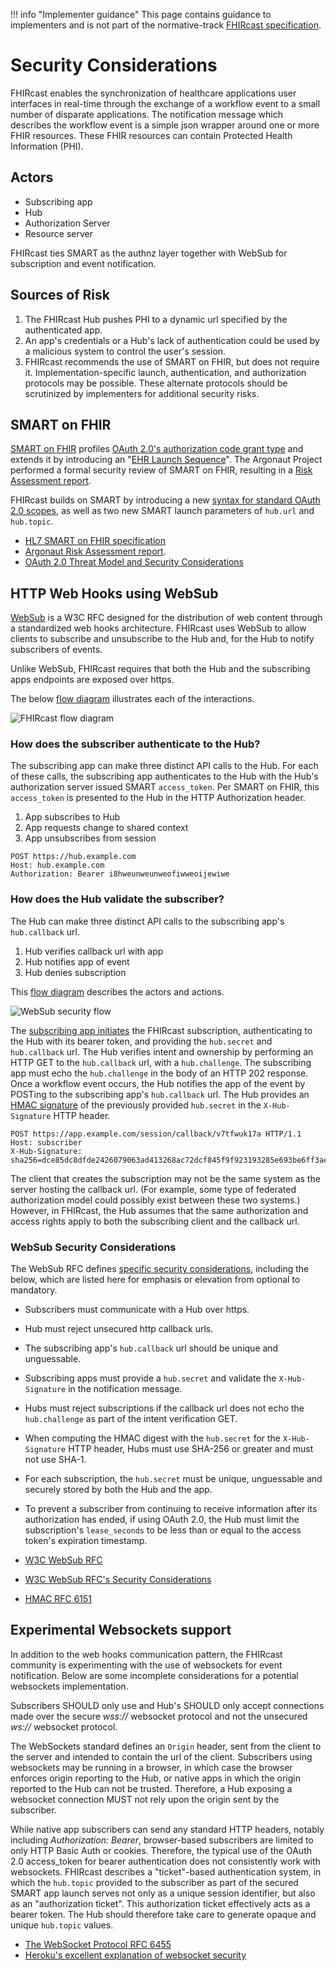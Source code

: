 !!! info "Implementer guidance" 
    This page contains guidance to implementers and is not part of the normative-track [FHIRcast specification](../specification/STU2).

# Security Considerations

FHIRcast enables the synchronization of healthcare applications user interfaces in real-time through the exchange of a workflow event to a small number of disparate applications. The notification message which describes the workflow event is a simple json wrapper around one or more FHIR resources. These FHIR resources can contain Protected Health Information (PHI). 

## Actors 

* Subscribing app
* Hub
* Authorization Server
* Resource server

FHIRcast ties SMART as the authnz layer together with WebSub for subscription and event notification.

## Sources of Risk
1. The FHIRcast Hub pushes PHI to a dynamic url specified by the authenticated app. 
1. An app's credentials or a Hub's lack of authentication could be used by a malicious system to control the user's session.
1. FHIRcast recommends the use of SMART on FHIR, but does not require it. Implementation-specific launch, authentication, and authorization protocols may be possible. These alternate protocols should be scrutinized by implementers for additional security risks.


## SMART on FHIR
[SMART on FHIR](http://www.hl7.org/fhir/smart-app-launch/) profiles [OAuth 2.0's authorization code grant type](https://tools.ietf.org/html/rfc6749#section-1.3.1) and extends it by introducing an "[EHR Launch Sequence](http://www.hl7.org/fhir/smart-app-launch/#ehr-launch-sequence)". The Argonaut Project performed a formal security review of SMART on FHIR, resulting in a [Risk Assessment report](http://argonautwiki.hl7.org/images/e/ed/%282015May26%29RiskAssessment_ReportV1.pdf).

FHIRcast builds on SMART by introducing a new [syntax for standard OAuth 2.0 scopes](/specification/STU1/#fhircast-authorization-smart-scopes), as well as two new SMART launch parameters of `hub.url` and `hub.topic`. 

* [HL7 SMART on FHIR specification](http://www.hl7.org/fhir/smart-app-launch/)
* [Argonaut Risk Assessment report](http://argonautwiki.hl7.org/images/e/ed/%282015May26%29RiskAssessment_ReportV1.pdf).
* [OAuth 2.0 Threat Model and Security Considerations](https://tools.ietf.org/html/rfc6819)

## HTTP Web Hooks using WebSub

[WebSub](https://www.w3.org/TR/websub/) is a W3C RFC designed for the distribution of web content through a standardized web hooks architecture. FHIRcast uses WebSub to allow clients to subscribe and unsubscribe to the Hub and, for the Hub to notify subscribers of events. 

Unlike WebSub, FHIRcast requires that both the Hub and the subscribing apps endpoints are exposed over https.

The below [flow diagram](https://drive.google.com/file/d/16pdG6Kw4pAG53J9d7_rK98DSvm_GMiCC/view?usp=sharing) illustrates each of the interactions. 

![FHIRcast flow diagram](/img/FHIRcast%20WebSub%20security%20sequence.png)


### How does the subscriber authenticate to the Hub?
The subscribing app can make three distinct API calls to the Hub. For each of these calls, the subscribing app authenticates to the Hub with the Hub's authorization server issued SMART `access_token`. Per SMART on FHIR, this `access_token` is presented to the Hub in the HTTP Authorization header.

1. App subscribes to Hub
1. App requests change to shared context
1. App unsubscribes from session

```
POST https://hub.example.com
Host: hub.example.com
Authorization: Bearer i8hweunweunweofiwweoijewiwe
```

### How does the Hub validate the subscriber?
The Hub can make three distinct API calls to the subscribing app's `hub.callback` url. 

1. Hub verifies callback url with app
1. Hub notifies app of event
1. Hub denies subscription


This [flow diagram](https://drive.google.com/file/d/1sqh3Jghd2QGzq_EhRR-uv6axgIkVW1EE/view?usp=sharing) describes the actors and actions. 

![WebSub security flow](/img/WebSub%20security%20sequence%20flow.png)


The [subscribing app initiates](http://fhircast.org/#app-subscribes-to-session) the FHIRcast subscription, authenticating to the Hub with its bearer token, and providing the `hub.secret` and `hub.callback` url. The Hub verifies intent and ownership by performing an HTTP GET to the `hub.callback` url, with a `hub.challenge`. The subscribing app must echo the `hub.challenge` in the body of an HTTP 202 response. Once a workflow event occurs, the Hub notifies the app of the event by POSTing to the subscribing app's `hub.callback` url. The Hub provides an [HMAC signature](https://www.w3.org/TR/websub/#bib-RFC6151) of the previously provided `hub.secret` in the `X-Hub-Signature` HTTP header.

```
POST https://app.example.com/session/callback/v7tfwuk17a HTTP/1.1
Host: subscriber
X-Hub-Signature: sha256=dce85dc8dfde2426079063ad413268ac72dcf845f9f923193285e693be6ff3ae
```

The client that creates the subscription may not be the same system as the server hosting the callback url. (For example, some type of federated authorization model could possibly exist between these two systems.) However, in FHIRcast, the Hub assumes that the same authorization and access rights apply to both the subscribing client and the callback url.

### WebSub Security Considerations
The WebSub RFC defines [specific security considerations](https://www.w3.org/TR/websub/#security-considerations), including the below, which are listed here for emphasis or elevation from optional to mandatory.
* Subscribers must communicate with a Hub over https.
* Hub must reject unsecured http callback urls. 
* The subscribing app's `hub.callback` url should be unique and unguessable. 
* Subscribing apps must provide a `hub.secret` and validate the `X-Hub-Signature` in the notification message.
* Hubs must reject subscriptions if the callback url does not echo the `hub.challenge` as part of the intent verification GET.
* When computing the HMAC digest with the `hub.secret` for the `X-Hub-Signature` HTTP header, Hubs must use SHA-256 or greater and must not use SHA-1.
* For each subscription, the `hub.secret` must be unique, unguessable and securely stored by both the Hub and the app. 
* To prevent a subscriber from continuing to receive information after its authorization has ended, if using OAuth 2.0, the Hub must limit the subscription's `lease_seconds` to be less than or equal to the access token's expiration timestamp.


* [W3C WebSub RFC](https://www.w3.org/TR/websub/)
* [W3C WebSub RFC's Security Considerations](https://www.w3.org/TR/websub/#security-considerations)
* [HMAC RFC 6151](https://www.w3.org/TR/websub/#bib-RFC6151)


## Experimental Websockets support

In addition to the web hooks communication pattern, the FHIRcast community is experimenting with the use of websockets for event notification. Below are some incomplete considerations for a potential websockets implementation.

Subscribers SHOULD only use and Hub's SHOULD only accept connections made over the secure _wss://_ websocket protocol and not the unsecured _ws://_ websocket protocol.

The WebSockets standard defines an `Origin` header, sent from the client to the server and intended to contain the url of the client. Subscribers using websockets may be running in a browser, in which case the browser enforces origin reporting to the Hub, or native apps in which the origin reported to the Hub can not be trusted. Therefore, a Hub exposing a websocket connection MUST not rely upon the origin sent by the subscriber. 

While native app subscribers can send any standard HTTP headers, notably including _Authorization: Bearer_, browser-based subscribers are limited to only HTTP Basic Auth or cookies. Therefore, the typical use of the OAuth 2.0 access_token for bearer authentication does not consistently work with websockets. FHIRcast describes a "ticket"-based authentication system, in which the `hub.topic` provided to the subscriber as part of the secured SMART app launch serves not only as a unique session identifier, but also as an "authorization ticket". This authorization ticket effectively acts as a bearer token. The Hub should therefore take care to generate opaque and unique `hub.topic` values. 

* [The WebSocket Protocol RFC 6455](https://tools.ietf.org/html/rfc6455)
* [Heroku's excellent explanation of websocket security](https://devcenter.heroku.com/articles/websocket-security)
